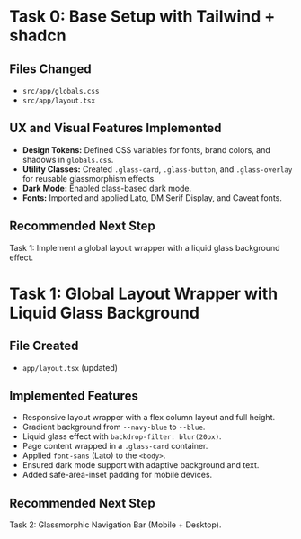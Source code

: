
# Task 0: Base Setup with Tailwind + shadcn

## Files Changed

- `src/app/globals.css`
- `src/app/layout.tsx`

## UX and Visual Features Implemented

- **Design Tokens:** Defined CSS variables for fonts, brand colors, and shadows in `globals.css`.
- **Utility Classes:** Created `.glass-card`, `.glass-button`, and `.glass-overlay` for reusable glassmorphism effects.
- **Dark Mode:** Enabled class-based dark mode.
- **Fonts:** Imported and applied Lato, DM Serif Display, and Caveat fonts.

## Recommended Next Step

Task 1: Implement a global layout wrapper with a liquid glass background effect.

# Task 1: Global Layout Wrapper with Liquid Glass Background

## File Created

- `app/layout.tsx` (updated)

## Implemented Features

- Responsive layout wrapper with a flex column layout and full height.
- Gradient background from `--navy-blue` to `--blue`.
- Liquid glass effect with `backdrop-filter: blur(20px)`.
- Page content wrapped in a `.glass-card` container.
- Applied `font-sans` (Lato) to the `<body>`.
- Ensured dark mode support with adaptive background and text.
- Added safe-area-inset padding for mobile devices.

## Recommended Next Step

Task 2: Glassmorphic Navigation Bar (Mobile + Desktop).
